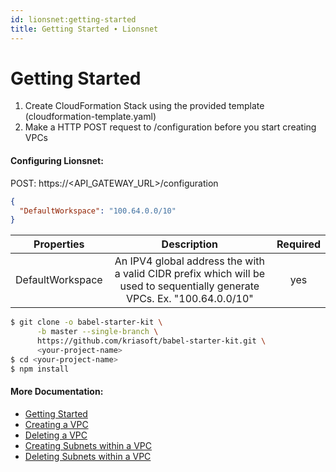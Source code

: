 ```yaml
---
id: lionsnet:getting-started
title: Getting Started ∙ Lionsnet
---
```


# Getting Started

1. Create CloudFormation Stack using the provided template (cloudformation-template.yaml)
2. Make a HTTP POST request to /configuration before you start creating VPCs

#### Configuring Lionsnet:

POST: https://<API_GATEWAY_URL>/configuration

```json
{
  "DefaultWorkspace": "100.64.0.0/10"
}
```


|    Properties    |                                                        Description                                                        | Required |
|:----------------:|:-------------------------------------------------------------------------------------------------------------------------:|:--------:|
| DefaultWorkspace | An IPV4 global address the with a valid CIDR prefix which will be used to sequentially generate VPCs. Ex. "100.64.0.0/10" |    yes   |
    

```sh
$ git clone -o babel-starter-kit \
      -b master --single-branch \
      https://github.com/kriasoft/babel-starter-kit.git \
      <your-project-name>
$ cd <your-project-name>
$ npm install
```

#### More Documentation:

* [Getting Started](getting-started.md)
* [Creating a VPC](recipes/create-vpc.md)
* [Deleting a VPC](recipes/delete-vpc.md)
* [Creating Subnets within a VPC](recipes/create-subnet.md)
* [Deleting Subnets within a VPC](recipes/delete-subnet.md)
